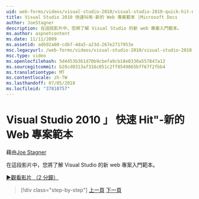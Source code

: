 ```yaml
---
uid: web-forms/videos/visual-studio-2010/visual-studio-2010-quick-hit-new-web-project-template
title: Visual Studio 2010 快速叫用-新的 Web 專案範本 |Microsoft Docs
author: JoeStagner
description: 在這段影片中，您將了解 Visual Studio 的新 web 專案入門範本。
ms.author: aspnetcontent
ms.date: 11/11/2009
ms.assetid: adb92a60-cdb7-4da5-a23d-267e2717953e
msc.legacyurl: /web-forms/videos/visual-studio-2010/visual-studio-2010-quick-hit-new-web-project-template
msc.type: video
ms.openlocfilehash: 5d4453b361d70b9cbefa9cb18e0330a557847a12
ms.sourcegitcommit: b28cd0313af316c051c2ff8549865bff67f2fbb4
ms.translationtype: MT
ms.contentlocale: zh-TW
ms.lasthandoff: 07/05/2018
ms.locfileid: "37818757"
---
```

<a name="visual-studio-2010-quick-hit---new-web-project-template"></a>Visual Studio 2010 」 快速 Hit"-新的 Web 專案範本
====================
藉由[Joe Stagner](https://github.com/JoeStagner)

在這段影片中，您將了解 Visual Studio 的新 web 專案入門範本。

[&#9654;觀看影片 （2 分鐘）](https://channel9.msdn.com/Blogs/ASP-NET-Site-Videos/visual-studio-2010-quick-hit-new-web-project-template)

> [!div class="step-by-step"]
> [上一頁](visual-studio-2010-quick-hit-multi-monitor-support.md)
> [下一頁](visual-studio-2010-quick-hit-new-multi-targeting.md)
